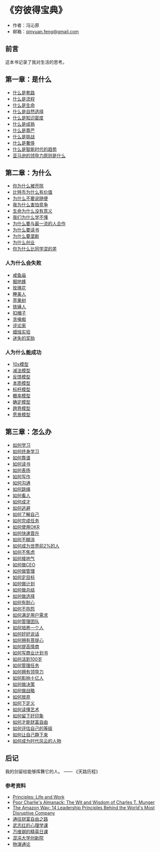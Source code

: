 # 《穷彼得宝典》

- 作者：冯沁原
- 邮箱：qinyuan.feng@gmail.com

## 前言

这本书记录了我对生活的思考。

## 第一章：是什么

- [什么是套路](365/什么是套路.md)
- [什么是流程](365/什么是流程.md)
- [什么是生命](365/什么是生命.md)
- [什么是自然选择](365/什么是自然选择.md)
- [什么是知识密度](365/什么是知识密度.md)
- [什么是成熟](365/什么是成熟.md)
- [什么是尊严](365/什么是尊严.md)
- [什么是挑战](365/什么是挑战.md)
- [什么是奢侈](365/什么是奢侈.md)
- [什么是智能时代的趋势](365/什么是智能时代的趋势.md)
- [亚马逊的领导力原则是什么](365/亚马逊的领导力原则是什么.md)

## 第二章：为什么

- [你为什么被开除](365/你为什么被开除.md)
- [比特币为什么有价值](365/比特币为什么有价值.md)
- [为什么不要说随便](365/为什么不要说随便.md)
- [我为什么害怕竞争](365/我为什么害怕竞争.md)
- [生命为什么没有意义](365/生命为什么没有意义.md)
- [我们为什么学不懂](365/我们为什么学不懂.md)
- [为什么要与最一流的人合作](365/为什么要与最一流的人合作.md)
- [为什么要读书](365/为什么要读书.md)
- [为什么要垄断](365/为什么要垄断.md)
- [为什么创业](365/为什么创业.md)
- [你为什么比同学混的差](365/你为什么比同学混的差.md)


### 人为什么会失败

- [咸鱼庙](365/咸鱼庙.md)
- [掘地蜂](365/掘地蜂.md)
- [玫瑰花](365/玫瑰花.md)
- [睡美人](365/睡美人.md)
- [苹果树](365/苹果树.md)
- [铁锤人](365/铁锤人.md)
- [扣帽子](365/扣帽子.md)
- [贪嗔痴](365/贪嗔痴.md)
- [评论家](365/评论家.md)
- [蜡烛实验](365/蜡烛实验.md)
- [迷失的奖励](365/迷失的奖励.md)

### 人为什么能成功

- [10x模型](365/10x模型.md)
- [减法模型](365/减法模型.md)
- [反馈模型](365/反馈模型.md)
- [本质模型](365/本质模型.md)
- [标杆模型](365/标杆模型.md)
- [概率模型](365/概率模型.md)
- [确定模型](365/确定模型.md)
- [跨界模型](365/跨界模型.md)
- [愿景模型](365/愿景模型.md)

## 第三章：怎么办

- [如何学习](365/如何学习.md)
- [如何终身学习](365/如何终身学习.md)
- [如何靠谱](365/如何靠谱.md)
- [如何读书](365/如何读书.md)
- [如何表扬](365/如何表扬.md)
- [如何写作](365/如何写作.md)
- [如何沟通](365/如何沟通.md)
- [如何跳绳](365/如何跳绳.md)
- [如何看人](365/如何看人.md)
- [如何成才](365/如何成才.md)
- [如何逃避](365/如何逃避.md)
- [如何了解自己](365/如何了解自己.md)
- [如何完成任务](365/如何完成任务.md)
- [如何使用OKR](365/如何使用OKR.md)
- [如何快速晋升](365/如何快速晋升.md)
- [如何不糊涂](365/如何不糊涂.md)
- [如何成为世界前2%的人](365/如何成为世界前2%的人.md)
- [如何不焦虑](365/如何不焦虑.md)
- [如何接地气](365/如何接地气.md)
- [如何做CEO](365/如何做CEO.md)
- [如何做管理](365/如何做管理.md)
- [如何定目标](365/如何定目标.md)
- [如何做计划](365/如何做计划.md)
- [如何做总结](365/如何做总结.md)
- [如何做选择](365/如何做选择.md)
- [如何有耐心](365/如何有耐心.md)
- [如何不抱怨](365/如何不抱怨.md)
- [如何满足用户需求](365/如何满足用户需求.md)
- [如何管理团队](365/如何管理团队.md)
- [如何培养一个人](365/如何培养一个人.md)
- [如何好好说话](365/如何好好说话.md)
- [如何拥有菩提心](365/如何拥有菩提心.md)
- [如何提高情商](365/如何提高情商.md)
- [如何写商业计划书](365/如何写商业计划书.md)
- [如何活到100岁](365/如何活到100岁.md)
- [如何管理任务](365/如何管理任务.md)
- [如何拥有领导力](365/如何拥有领导力.md)
- [如何影响十亿人](365/如何影响十亿人.md)
- [如何做决策](365/如何做决策.md)
- [如何做战略](365/如何做战略.md)
- [如何放弃](365/如何做放弃.md)
- [如何下定义](365/如何下定义.md)
- [如何读懂艺术](365/如何读懂艺术.md)
- [如何留下好印象](365/如何留下好印象.md)
- [如何才能财富自由](365/如何才能财富自由.md)
- [如何评估自己的等级](365/评估自己的等级.md)
- [如何让自己静下来](365/如何让自己静下来.md)
- [如何成为时代风云的人物](365/如何成为时代风云的人物.md)


## 后记

我的剑留给能够挥舞它的人。 —— 《天路历程》

### 参考资料

- [Principles: Life and Work][1]
- [Poor Charlie's Almanack: The Wit and Wisdom of Charles T. Munger][2]
- [The Amazon Way: 14 Leadership Principles Behind the World's Most Disruptive Company][3]
- [通往财富自由之路][4]
- [武志红的心理学课][5]
- [万维钢的精英日课][6]
- [混沌大学创新院][7]
- [物演通论][8]

[1]:	https://www.principles.com/
[2]:	https://www.poorcharliesalmanack.com/pca.php
[3]:	https://www.amazon.com/Amazon-Way-Leadership-Principles-Disruptive/dp/1499296770/
[4]:	https://m.igetget.com/share/column/cid/3
[5]:	https://m.igetget.com/share/column/cid/34
[6]:	https://m.igetget.com/share/column/cid/36
[7]:	http://www.hundun.cn/
[8]:	https://book.douban.com/subject/4167567/

